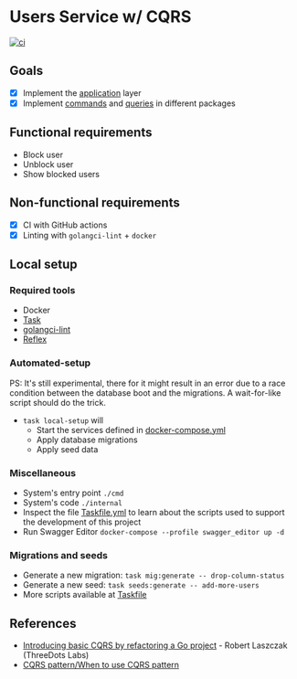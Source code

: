 # Users Service w/ CQRS

[![ci](https://github.com/flowck/users-service-cqrs-go/actions/workflows/ci.yml/badge.svg)](https://github.com/flowck/users-service-cqrs-go/actions/workflows/ci.yml)

## Goals

- [x] Implement the [application](./internal/app/app.go) layer
- [x] Implement [commands](./internal/app/command) and [queries](./internal/app/query) in different packages

## Functional requirements

- Block user
- Unblock user
- Show blocked users

## Non-functional requirements

- [x] CI with GitHub actions
- [x] Linting with `golangci-lint` + `docker`

## Local setup

### Required tools

- Docker
- [Task](https://taskfile.dev/)
- [golangci-lint](https://golangci-lint.run/)
- [Reflex](https://github.com/cespare/reflex)

### Automated-setup

PS: It's still experimental, there for it might result in an error due to a race condition between the database boot and the migrations. A wait-for-like script should do the trick.

- `task local-setup` will
  - Start the services defined in [docker-compose.yml](./docker-compose.yml)
  - Apply database migrations
  - Apply seed data

### Miscellaneous

- System's entry point `./cmd`
- System's code `./internal`
- Inspect the file [Taskfile.yml](./Taskfile.yml) to learn about the scripts used to support the development of this project
- Run Swagger Editor `docker-compose --profile swagger_editor up -d`

### Migrations and seeds

- Generate a new migration: `task mig:generate -- drop-column-status`
- Generate a new seed: `task seeds:generate -- add-more-users`
- More scripts available at [Taskfile](./Taskfile.yml)

## References

- [Introducing basic CQRS by refactoring a Go project](https://threedots.tech/post/basic-cqrs-in-go/) - Robert Laszczak (ThreeDots Labs)
- [CQRS pattern/When to use CQRS pattern](https://learn.microsoft.com/en-us/azure/architecture/patterns/cqrs#when-to-use-cqrs-pattern)